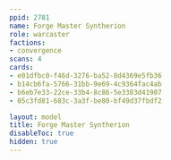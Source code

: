 ```yaml
---
ppid: 2781
name: Forge Master Syntherion
role: warcaster
factions:
- convergence
scans: 4
cards:
- e01dfbc0-f46d-3276-ba52-8d4369e5fb36
- b14cb6fa-5766-31bb-9e69-4c9364fac4ab
- b6eb7e33-22ce-33b4-8c86-5e3383d41907
- 05c3fd81-683c-3a3f-be80-bf49d37fbdf2

layout: model
title: Forge Master Syntherion
disableToc: true
hidden: true
---
```

